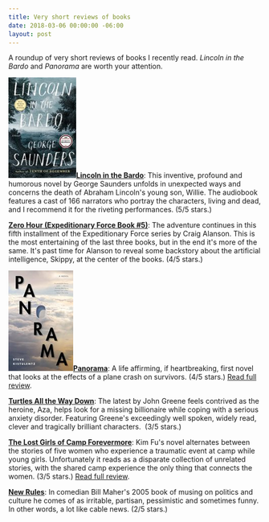 ```yaml
---
title: Very short reviews of books
date: 2018-03-06 00:00:00 -06:00
layout: post
---
```


A roundup of very short reviews of books I recently read. _Lincoln in the Bardo_ and _Panorama_ are worth your attention.

**[![](/assets/images/A1wrnfowm8L-135x200.jpg)Lincoln in the Bardo](http://amzn.to/2CAhiuQ)**: This inventive, profound and humorous novel by George Saunders unfolds in unexpected ways and concerns the death of Abraham Lincoln's young son, Willie. The audiobook features a cast of 166 narrators who portray the characters, living and dead, and I recommend it for the riveting performances. (5/5 stars.)

[**Zero Hour (Expeditionary Force Book #5)**](http://amzn.to/2C8uKdD): The adventure continues in this fifth installment of the Expeditionary Force series by Craig Alanson. This is the most entertaining of the last three books, but in the end it's more of the same. It's past time for Alanson to reveal some backstory about the artificial intelligence, Skippy, at the center of the books. (4/5 stars.)

[![](/assets/images/41fnVhUmfoL-129x200.jpg)**Panorama**](http://amzn.to/2sJWGke): A life affirming, if heartbreaking, first novel that looks at the effects of a plane crash on survivors. (4/5 stars.) [Read full review](https://kenbooth.net/review-panorama/).

[**Turtles All the Way Down**](http://amzn.to/2EX3ksW): The latest by John Greene feels contrived as the heroine, Aza, helps look for a missing billionaire while coping with a serious anxiety disorder. Featuring Greene's exceedingly well spoken, widely read, clever and tragically brilliant characters.  (3/5 stars.)

[**The Lost Girls of Camp Forevermore**](http://amzn.to/2CIRM6F): Kim Fu's novel alternates between the stories of five women who experience a traumatic event at camp while young girls. Unfortunately it reads as a disparate collection of unrelated stories, with the shared camp experience the only thing that connects the women. (3/5 stars.) [Read full review](https://kenbooth.net/review-lost-girls-camp-forevermore/).

[**New Rules**](http://amzn.to/2Hx83iH): In comedian Bill Maher's 2005 book of musing on politics and culture he comes of as irritable, partisan, pessimistic and sometimes funny. In other words, a lot like cable news. (2/5 stars.)
